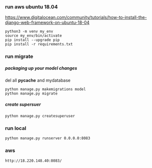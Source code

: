 
### run aws ubuntu 18.04
https://www.digitalocean.com/community/tutorials/how-to-install-the-django-web-framework-on-ubuntu-18-04

```
python3 -m venv my_env
source my_env/bin/activate
pip install --upgrade pip
pip install -r requirements.txt
```

### run migrate
##### packaging up your model changes
del all __pycache__ and mydatabase
```
python manage.py makemigrations model
python manage.py migrate
```

##### create supersuer
```
python manage.py createsuperuser
```

### run local
```
python manage.py runserver 0.0.0.0:8083
```

### aws 
```
http://18.220.148.40:8083/
```
